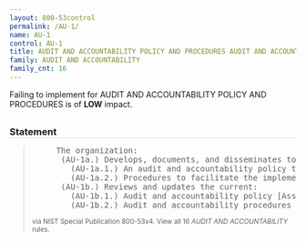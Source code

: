 ```yaml
---
layout: 800-53control
permalink: /AU-1/
name: AU-1
control: AU-1
title: AUDIT AND ACCOUNTABILITY POLICY AND PROCEDURES AUDIT AND ACCOUNTABILITY
family: AUDIT AND ACCOUNTABILITY
family_cnt: 16
---
```

<p class="text-info">Failing to implement for AUDIT AND ACCOUNTABILITY POLICY AND PROCEDURES is of <b>LOW</b> impact.</p>

<h3 style="border-bottom:1px solid #ddd;margin:30px 0 8px 0;">Statement</h3>
<blockquote>
<pre>     The organization: 
      (AU-1a.) Develops, documents, and disseminates to [Assignment: organization-defined personnel or roles]: 
        (AU-1a.1.) An audit and accountability policy that addresses purpose, scope, roles, responsibilities, management commitment, coordination among organizational entities, and compliance; and 
        (AU-1a.2.) Procedures to facilitate the implementation of the audit and accountability policy and associated audit and accountability controls; and 
      (AU-1b.) Reviews and updates the current: 
        (AU-1b.1.) Audit and accountability policy [Assignment: organization-defined frequency]; and 
        (AU-1b.2.) Audit and accountability procedures [Assignment: organization-defined frequency]. 
</pre>
<p><small>via NIST Special Publication 800-53v4. View all 16 <i>AUDIT AND ACCOUNTABILITY</i> rules. <a href="/cce/ssg/group/$Group_id"><span class="glyphicon glyphicon-link"></span></a> </small></p>
</blockquote>

